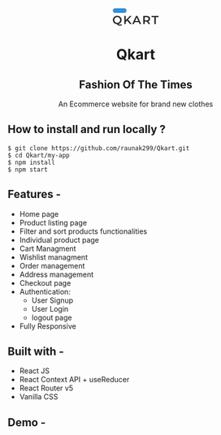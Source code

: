 <!-- ## E-Commerce Backend

This folder contains the Mock Backend created for E-Commerce App. It contains different API end-points and database configuration for building E-Commerce; so that you can focus on building Frontend. -->

<div align="center">
 <svg width="92" height="35" viewBox="0 0 92 35" fill="none" xmlns="http://www.w3.org/2000/svg">
                            <rect x="1" width="27" height="9" rx="4.5" fill="#328fdb" />
                            <path d="M19.159 32.61C18.6223 33.2387 17.9937 33.714 17.273 34.036C16.5677 34.358 15.7933 34.519 14.95 34.519C13.846 34.519 12.834 34.266 11.914 33.76C10.994 33.2693 9.94367 32.4107 8.763 31.184C7.27567 31.0613 5.94167 30.632 4.761 29.896C3.58033 29.1447 2.66033 28.171 2.001 26.975C1.34167 25.7637 1.012 24.422 1.012 22.95C1.012 21.386 1.38767 19.9753 2.139 18.718C2.89033 17.4453 3.92533 16.4563 5.244 15.751C6.56267 15.0303 8.04233 14.67 9.683 14.67C11.3237 14.67 12.8033 15.0303 14.122 15.751C15.4407 16.4563 16.4757 17.4377 17.227 18.695C17.9783 19.9523 18.354 21.3707 18.354 22.95C18.354 24.2227 18.101 25.4033 17.595 26.492C17.089 27.5653 16.3837 28.4853 15.479 29.252C14.5743 30.0033 13.524 30.5477 12.328 30.885C12.7727 31.3603 13.2097 31.7053 13.639 31.92C14.0683 32.1347 14.5283 32.242 15.019 32.242C16.077 32.242 16.997 31.8127 17.779 30.954L19.159 32.61ZM4.025 22.95C4.025 24.0233 4.27033 24.997 4.761 25.871C5.25167 26.7297 5.92633 27.4043 6.785 27.895C7.64367 28.3703 8.60967 28.608 9.683 28.608C10.7563 28.608 11.7223 28.3703 12.581 27.895C13.4397 27.4043 14.1143 26.7297 14.605 25.871C15.0957 24.997 15.341 24.0233 15.341 22.95C15.341 21.8767 15.0957 20.9107 14.605 20.052C14.1143 19.178 13.4397 18.5033 12.581 18.028C11.7223 17.5373 10.7563 17.292 9.683 17.292C8.60967 17.292 7.64367 17.5373 6.785 18.028C5.92633 18.5033 5.25167 19.178 4.761 20.052C4.27033 20.9107 4.025 21.8767 4.025 22.95ZM29.0663 24.261L26.5133 26.883V31H23.5233V14.9H26.5133V23.157L34.4713 14.9H37.8293L31.0673 22.099L38.2433 31H34.7473L29.0663 24.261ZM52.0249 27.274H43.9749L42.3879 31H39.3059L46.5509 14.9H49.4949L56.7629 31H53.6349L52.0249 27.274ZM51.0359 24.928L47.9999 17.89L44.9869 24.928H51.0359ZM71.3444 31L68.0554 26.285C67.9174 26.3003 67.7104 26.308 67.4344 26.308H63.8004V31H60.8104V14.9H67.4344C68.8298 14.9 70.0411 15.13 71.0684 15.59C72.1111 16.05 72.9084 16.7093 73.4604 17.568C74.0124 18.4267 74.2884 19.4463 74.2884 20.627C74.2884 21.8383 73.9894 22.881 73.3914 23.755C72.8088 24.629 71.9654 25.2807 70.8614 25.71L74.5644 31H71.3444ZM71.2754 20.627C71.2754 19.5997 70.9381 18.81 70.2634 18.258C69.5888 17.706 68.5998 17.43 67.2964 17.43H63.8004V23.847H67.2964C68.5998 23.847 69.5888 23.571 70.2634 23.019C70.9381 22.4517 71.2754 21.6543 71.2754 20.627ZM82.6751 17.43H77.3391V14.9H91.0011V17.43H85.6651V31H82.6751V17.43Z" fill="#292B2E" />
                        </svg>
  
# Qkart
## Fashion Of The Times  
  An Ecommerce website for brand new clothes
</div>

## **How to install and run locally ?**

```
$ git clone https://github.com/raunak299/Qkart.git
$ cd Qkart/my-app
$ npm install
$ npm start
```

## **Features -**

- Home page
- Product listing page
- Filter and sort products functionalities
- Individual product page
- Cart Managment
- Wishlist managment
- Order management
- Address management
- Checkout page
- Authentication:
  - User Signup
  - User Login
  - logout page
- Fully Responsive

## **Built with -**

- React JS
- React Context API + useReducer
- React Router v5
- Vanilla CSS

## **Demo -**
